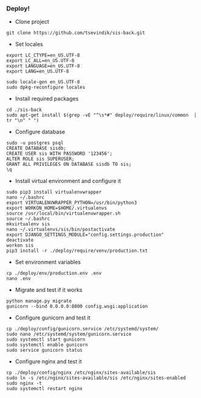### Deploy!
- Clone project
```
git clone https://github.com/tsevindik/sis-back.git
```
- Set locales
```
export LC_CTYPE=en_US.UTF-8
export LC_ALL=en_US.UTF-8
export LANGUAGE=en_US.UTF-8
export LANG=en_US.UTF-8
```
```
sudo locale-gen en_US.UTF-8
sudo dpkg-reconfigure locales
```
- Install required packages
```
cd ./sis-back
sudo apt-get install $(grep -vE "^\s*#" deploy/require/linux/common  | tr "\n" " ")
```
- Configure database
```
sudo -u postgres psql
CREATE DATABASE sisdb;
CREATE USER sis WITH PASSWORD '123456';
ALTER ROLE sis SUPERUSER;
GRANT ALL PRIVILEGES ON DATABASE sisdb TO sis;
\q
```
- Install virtual environment and configure it
```
sudo pip3 install virtualenvwrapper
nano ~/.bashrc
export VIRTUALENVWRAPPER_PYTHON=/usr/bin/python3
export WORKON_HOME=$HOME/.virtualenvs
source /usr/local/bin/virtualenvwrapper.sh
source ~/.bashrc
mkvirtualenv sis
nano ~/.virtualenvs/sis/bin/postactivate
export DJANGO_SETTINGS_MODULE="config.settings.production"
deactivate
workon sis
pip3 install -r ./deploy/require/venv/production.txt
```
- Set environment variables
```
cp ./deploy/env/production.env .env
nano .env
```
- Migrate and test if it works
```
python manage.py migrate
gunicorn --bind 0.0.0.0:8000 config.wsgi:application
```
- Configure gunicorn and test it
```
cp ./deploy/config/gunicorn.service /etc/systemd/system/
sudo nano /etc/systemd/system/gunicorn.service
sudo systemctl start gunicorn
sudo systemctl enable gunicorn
sudo service gunicorn status
```
- Configure nginx and test it
```
cp ./deploy/config/nginx /etc/nginx/sites-available/sis
sudo ln -s /etc/nginx/sites-available/sis /etc/nginx/sites-enabled
sudo nginx -t
sudo systemctl restart nginx
```
